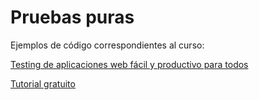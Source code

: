 # Pruebas puras

Ejemplos de código correspondientes al curso:

[Testing de aplicaciones web fácil y productivo para todos](https://www.bitademy.com/cursos/testing-de-aplicaciones-web-facil-y-productivo-para-todos/)

[Tutorial gratuito](https://www.bitademy.com/tutorial/web-testing/contenido/)
